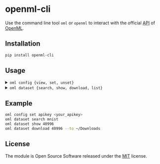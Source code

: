# openml-cli

Use the command line tool `oml` or `openml` to interact with the official [API](https://openml.github.io/OpenML/REST-API/) of [OpenML](https://www.openml.org).


## Installation

```bash
pip install openml-cli
```


## Usage

<details>
    <summary><code>oml config {view, set, unset}</code></summary>
<br>

Description: View or change your configuration.

Subcommands:

```bash
oml config view
oml config set <name> <value>
oml config unset <name>
```

Examples:

```bash
oml config set apikey <your_apikey>
```

</details>

<details>
    <summary><code>oml dataset {search, show, download, list}</code></summary>
<br>

Description: Search, filter or download datasets.

Subcommands:

```bash
oml dataset search <term>
oml dataset show <id>
oml dataset show <id> --json
oml dataset show <id> --browser
oml dataset download <id>
oml dataset list
oml dataset list --limit <num> --offset <num>
oml dataset list --limit <num> --offset <num> --json
```

Search and download a specific dataset:

```bash
oml dataset search mnist
oml dataset show 40996
oml dataset download 40996 --to ~/Downloads
```

</details>


## Example

```bash
oml config set apikey <your_apikey>
oml dataset search mnist
oml dataset show 40996
oml dataset download 40996 --to ~/Downloads
```


## License

The module is Open Source Software released under the [MIT](license.txt) license.
